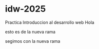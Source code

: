 # idw-2025
Practica Introduccion al desarrollo web
Hola

esto es de la nueva rama

segimos con la nueva rama
